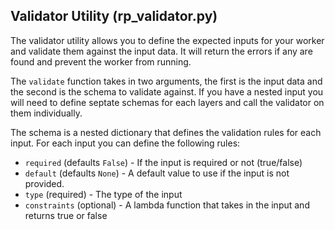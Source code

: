 ## Validator Utility (rp_validator.py)

The validator utility allows you to define the expected inputs for your worker and validate them against the input data. It will return the errors if any are found and prevent the worker from running.

The `validate` function takes in two arguments, the first is the input data and the second is the schema to validate against. If you have a nested input you will need to define septate schemas for each layers and call the validator on them individually.

The schema is a nested dictionary that defines the validation rules for each input. For each input you can define the following rules:

- `required` (defaults `False`) - If the input is required or not (true/false)
- `default` (defaults `None`) - A default value to use if the input is not provided.
- `type` (required) - The type of the input
- `constraints` (optional) - A lambda function that takes in the input and returns true or false
